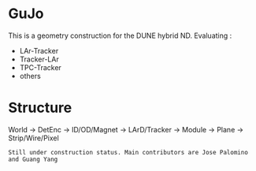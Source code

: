 # GuJo
This is a geometry construction for the DUNE hybrid ND.
Evaluating :
* LAr-Tracker
* Tracker-LAr
* TPC-Tracker
* others

# Structure
 World -> DetEnc -> ID/OD/Magnet -> LArD/Tracker -> Module -> Plane -> Strip/Wire/Pixel

 `Still under construction status. Main contributors are Jose Palomino and Guang Yang`
